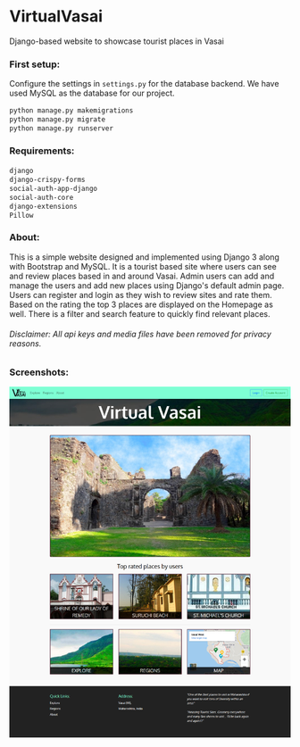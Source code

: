 # VirtualVasai
Django-based website to showcase tourist places in Vasai

### First setup:
Configure the settings in `settings.py` for the database backend. We have used MySQL as the database for our project.
```
python manage.py makemigrations
python manage.py migrate
python manage.py runserver
```

### Requirements:
```
django
django-crispy-forms
social-auth-app-django
social-auth-core
django-extensions
Pillow
```

### About:
This is a simple website designed and implemented using Django 3 along with Bootstrap and MySQL. It is a tourist based site where users can see and review places based in and around Vasai. Admin users can add and manage the users and add new places using Django's default admin page. Users can register and login as they wish to review sites and rate them. Based on the rating the top 3 places are displayed on the Homepage as well. There is a filter and search feature to quickly find relevant places.

###### Disclaimer: All api keys and media files have been removed for privacy reasons. 

### Screenshots:

![Home-page](Screenshots/Home%20page.jpg?raw=true)
